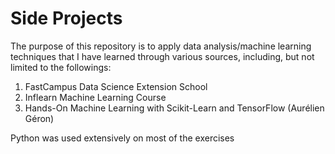 # Side Projects

The purpose of this repository is to apply data analysis/machine learning techniques that I have learned through various sources, including, but not limited to the followings:<br>

1. FastCampus Data Science Extension School
2. Inflearn Machine Learning Course
3. Hands-On Machine Learning with Scikit-Learn and TensorFlow (Aurélien Géron)

Python was used extensively on most of the exercises 
